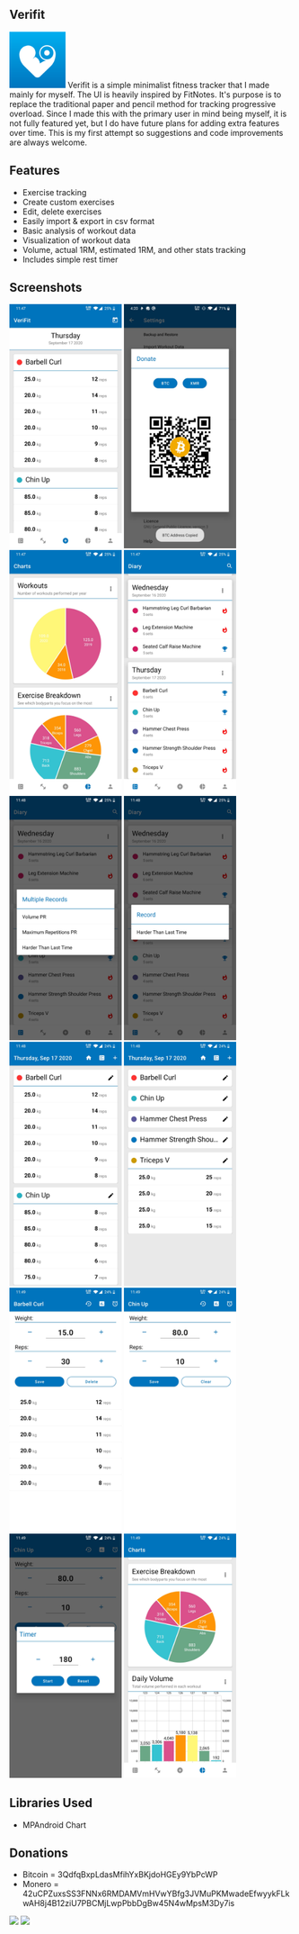 ## Verifit
<img width="100" src="/metadata/logo/icon.svg">
Verifit is a simple minimalist fitness tracker that I made mainly for myself. The UI is heavily inspired by FitNotes. It's purpose is to replace the traditional paper and pencil method for tracking progressive overload. Since I made this with the primary user in mind being myself, it is not fully featured yet, but I do have future plans for adding extra features over time. This is my first attempt so suggestions and code improvements are always welcome.

## Features
* Exercise tracking
* Create custom exercises
* Edit, delete exercises
* Easily import & export in csv format
* Basic analysis of workout data
* Visualization of workout data
* Volume, actual 1RM, estimated 1RM, and other stats tracking
* Includes simple rest timer

## Screenshots
<img width="200" src="/metadata/screenshots/Screenshot2.jpg"> <img width="200" src="/metadata/screenshots/Screenshot1.jpg"> <img width="200" src="/metadata/screenshots/Screenshot3.jpg"> <img width="200" src="/metadata/screenshots/Screenshot4.jpg">
<img width="200" src="/metadata/screenshots/Screenshot5.jpg"> <img width="200" src="/metadata/screenshots/Screenshot6.jpg"> <img width="200" src="/metadata/screenshots/Screenshot7.jpg"> <img width="200" src="/metadata/screenshots/Screenshot8.jpg">
<img width="200" src="/metadata/screenshots/Screenshot9.jpg"> <img width="200" src="/metadata/screenshots/Screenshot10.jpg"> <img width="200" src="/metadata/screenshots/Screenshot11.jpg"> <img width="200" src="/metadata/screenshots/Screenshot12.jpg">

## Libraries Used
* MPAndroid Chart

## Donations
* Bitcoin = 3QdfqBxpLdasMfihYxBKjdoHGEy9YbPcWP
* Monero = 42uCPZuxsSS3FNNx6RMDAMVmHVwYBfg3JVMuPKMwadeEfwyykFLkwAH8j4B12ziU7PBCMjLwpPbbDgBw45N4wMpsM3Dy7is

<img width="200" src="/verifit/verifit/src/main/res/drawable/btc.jpg">
<img width="200" src="/verifit/verifit/src/main/res/drawable/xmr.jpg">

